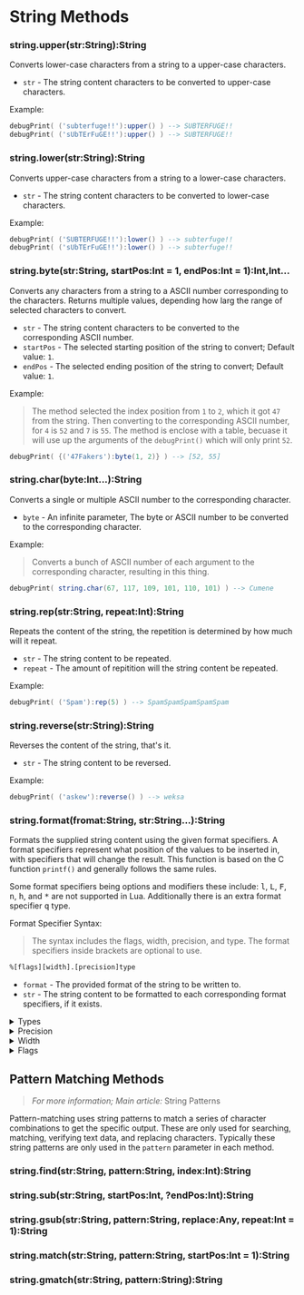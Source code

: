 # String Methods
### string.upper(str:String):String
Converts lower-case characters from a string to a upper-case characters.

- `str` - The string content characters to be converted to upper-case characters.

Example:
```lua
debugPrint( ('subterfuge!!'):upper() ) --> SUBTERFUGE!!
debugPrint( ('sUbTErFuGE!!'):upper() ) --> SUBTERFUGE!!
```

### string.lower(str:String):String
Converts upper-case characters from a string to a lower-case characters.

- `str` - The string content characters to be converted to lower-case characters.

Example:
```lua
debugPrint( ('SUBTERFUGE!!'):lower() ) --> subterfuge!!
debugPrint( ('sUbTErFuGE!!'):lower() ) --> subterfuge!!
```

### string.byte(str:String, startPos:Int = 1, endPos:Int = 1):Int,Int...
Converts any characters from a string to a ASCII number corresponding to the characters. Returns multiple values, depending how larg the range of selected characters to convert.

- `str` - The string content characters to be converted to the corresponding ASCII number.
- `startPos` - The selected starting position of the string to convert; Default value: `1`.
- `endPos` - The selected ending position of the string to convert; Default value: `1`.

Example:
> The method selected the index position from `1` to `2`, which it got `47` from the string. Then converting to the corresponding ASCII number, for `4` is `52` and `7` is `55`. The method is enclose with a table, becuase it will use up the arguments of the `debugPrint()` which will only print `52`.
```lua
debugPrint( {('47Fakers'):byte(1, 2)} ) --> [52, 55]
```

### string.char(byte:Int...):String
Converts a single or multiple ASCII number to the corresponding character.

- `byte` - An infinite parameter, The byte or ASCII number to be converted to the corresponding character.

Example:
> Converts a bunch of ASCII number of each argument to the corresponding character, resulting in this thing.
```lua
debugPrint( string.char(67, 117, 109, 101, 110, 101) ) --> Cumene
```

### string.rep(str:String, repeat:Int):String
Repeats the content of the string, the repetition is determined by how much will it repeat.

- `str` - The string content to be repeated.
- `repeat` - The amount of repitition will the string content be repeated.

Example:
```lua
debugPrint( ('Spam'):rep(5) ) --> SpamSpamSpamSpamSpam
```

### string.reverse(str:String):String
Reverses the content of the string, that's it.

- `str` - The string content to be reversed.

Example:
```lua
debugPrint( ('askew'):reverse() ) --> weksa
```

### string.format(fromat:String, str:String...):String
Formats the supplied string content using the given format specifiers. A format specifiers represent what position of the values to be inserted in, with specifiers that will change the result. This function is based on the C function `printf()` and generally follows the same rules. 

Some format specifiers being options and modifiers these include: <kbd>l</kbd>, <kbd>L</kbd>, <kbd>F</kbd>, <kbd>n</kbd>, <kbd>h</kbd>, and <kbd>*</kbd> are not supported in Lua. Additionally there is an extra format specifier <kbd>q</kbd> type.

Format Specifier Syntax:
> The syntax includes the flags, width, precision, and type. The format specifiers inside brackets are optional to use.
```txt
%[flags][width].[precision]type
```

- `format` - The provided format of the string to be written to.
- `str` - The string content to be formatted to each corresponding format specifiers, if it exists.

<details><summary> Types </summary><br/>

| Types 	| Description 	| Input 	| Output 	|
|---	|---	|---	|---	|
| `%d`, `%i` 	| A signed integer, represents both positive and negative decimal integers. 	| `634`<br>`-33` 	| `634`<br>`-33` 	|
| `%f` 	| A signed floating point, represents both positive and negative decimal <br>floating point. 	| `3.14`<br>`-5.3` 	| `3.14`<br>`-5.3` 	|
| `%u` 	| An unsigned integer, represents only positive decimal integers. If you<br>attempted to use negative integers, it will return the maximum representable <br>value. 	| `94`<br>`-1` 	| `94`<br>`1.84e+20` 	|
| `%o` 	| An unsigned integer, represents only positive octal (base 8) integer. Converts<br>a decimal integer to an octal integer. 	| `471` 	| `731` 	|
| `%x`, `%X` 	| An unsigned integer, represents only positive hexadecimal (base 16) integer.<br>Converts a decimal integer to a hexadecimal integer. For type `%x` converts<br>upper alphabetical character to lower-case and vice versa for type `%X`. It<br>must have either `0x` or `0X` for the hexadecimal. 	| `0xff43ba`<br>`0XFF43BA` 	| `0XFF43BA`<br>`0xff43ba` 	|
| `%e`, `%E` 	| A signed integer, represents both positive and negative scientific (exponential) <br>notation number. Converts a number to a notation number by `6` decimal places. <br>For type `%e` converts the letter lower-case <kbd>e</kbd> to a upper-case <kbd>E</kbd><br>character and vice versa for type `%E`. 	| `58.3e+27`<br>`93.5E-73` 	| `58.3E+27`,<br>`93.5e-73` 	|
| `%c` 	| An unsigned integer, represents only a positive ASCII number corresponding to <br>a specific character. Converts a character to the corresponding ASCII number, that's it. 	| `97` 	| `a` 	|
| `%s` 	| A string, that's it. 	| `Sup` 	| `Sup` 	|
| `%q` 	| A string, represents a string but will be quoted with double-quote characters <br><kbd>""</kbd>. If there is a double-quote characters inside a string, it will add an<br>backslash character <kbd>\\</kbd> to that character. 	| `print("hi")` 	| `"print(\"hi\")"` 	|
| `%%` 	| An escape character for the percentage character <kbd>%</kbd>. 	| `75%% pure` 	| `75% pure` 	|

</details>

<details><summary> Precision </summary><br/>

| Precision 	| Description 	| Input 	| Output 	|
|---	|---	|---	|---	|
| .(number) 	| The precision specifier determines the maximum width limit <br>of the output. The formatting will be depending on the specific <br>type specifiers. Also the period character <kbd>.</kbd> is required,<br>to distinguish both the width and precision specifiers. To avoid<br>confusion in Lua.<br><br>For the type specifiers: `%d` or `%i`, `%u`, `%o`, and `%x` or `%X` <br>will have padded zeros `0` from the left side. The precision number <br>define the length of the digit to be formatted. If the digit length <br>of the number is less than the digit length of the precision. It will <br>replace the missing digits with zeros `0`.<br><br>For the type specifiers: `%f` and `%e` or `%E` will define the length<br>of the digits after the decimal point.<br><br>For the type specifiers: `%s` will define the length of the string to<br>substring. 	| `('%.3d'):format(123)`<br>`('%.1d'):format(123)`<br>`('%.5d'):format(56)`<br>`('%.5d'):format(256)`<br>`('%.5d'):format(6356)`<br>`('%.6o'):format(125)`<br>`('%.6x'):format(184)`<br><br>`('%.2f'):format(math.pi)`<br>`('%.2e'):format(1.3834e10)`<br>`('%.2e'):format(1e-10)`<br><br>`('%.3s'):format('substring')` 	| `123`<br>`123`<br>`00056`<br>`00256`<br>`06356`<br>`000175`<br>`0000b8`<br><br>`3.14`<br>`1.38e+10`<br>`1.00e-10`<br><br>`sub` 	|

</details>

<details><summary> Width </summary><br/>

| Width 	| Description 	| Input 	| Output 	|
|---	|---	|---	|---	|
| (number) 	| The width specifier determines the the minimum number <br>of characters of width the value should occupy. If the<br>character length of the value is less than the width<br>specifier size. The missing characters will be replaced <br>by spaces within the string content. 	| `('%4s'):format('Sonic')`<br>`('%16s'):format('& Knuckles')`<br><br>`('%3d'):format(43)`<br>`('%3d'):format(343)` 	| `Sonic`<br>`      & Knuckles`<br><br>` 43`<br>`343` 	|

</details>

<details><summary> Flags </summary><br/>

| Flags 	| Description 	| Input 	| Output 	|
|---	|---	|---	|---	|
| `-` 	| Modifies the width specifiers padding by setting it to right-justify <br>within the string content. 	| `('%-4d'):format(11)`<br>`('%4d'):format(11)` 	| `11  `<br>`  11` 	|
| `+` 	| Modifies the width specifiers padding by forcing a plus sign character <br><kbd>+</kbd> to positive numbers. Negative numbers are not affected by<br>this modification. 	| `('%+3d'):format(343)`<br>`('%+3d'):format(33)`<br><br>`('%+2d'):format(0)`<br>`('%+2d'):format(-40)` 	| `+343`<br>` +33`<br><br>`+0`<br>`-40` 	|
| `#` 	| Modifies the width specifiers padding by forcing a character to the <br>corresponding type specifiers. Octals (base 8) will have a zero <br>character `0` at the beginning of the number. And for hexadecimal <br>(base 16), will have a "hexa-prefix" `0x` in `%x` or `0X` in `%X`<br>type specifiers, at the beginning of the number. 	| `('%#o'):format(136)`<br>`('%#x'):format(136)` 	| `0210`<br>`0x88` 	|
| `0` 	| Modifies the width specifiers padding by replacing the empty spaces to<br>zero characters `0`, kinda like the precision specifiers in numbers.<br>Also it only works in numbers. 	| `('%06x'):format(934)` 	| `0003a6` 	|

</details>

## Pattern Matching Methods
> *For more information; Main article:* String Patterns

Pattern-matching uses string patterns to match a series of character combinations to get the specific output. These are only used for searching, matching, verifying text data, and replacing characters. Typically these string patterns are only used in the `pattern` parameter in each method. 

### string.find(str:String, pattern:String, index:Int):String
### string.sub(str:String, startPos:Int, ?endPos:Int):String
### string.gsub(str:String, pattern:String, replace:Any, repeat:Int = 1):String
### string.match(str:String, pattern:String, startPos:Int = 1):String
### string.gmatch(str:String, pattern:String):String